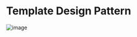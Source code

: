 # Template Design Pattern
![image](https://github.com/ahmederaoui/Design-Patterns/assets/96418903/7ebb929e-ff54-46ea-affd-7421d82c807d)
